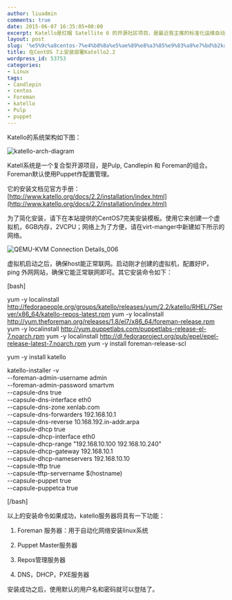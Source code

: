 ```yaml
---
author: liuadmin
comments: true
date: 2015-06-07 16:35:05+00:00
excerpt: Katello是红帽 Satellite 6 的开源社区项目，是最近我主推的标准化运维自动化运维的底层技术平台。希望使用本文，你可以快速的进入Katello的功能评估的过程中。
layout: post
slug: '%e5%9c%a8centos-7%e4%b8%8a%e5%ae%89%e8%a3%85%e9%83%a8%e7%bd%b2katello2-2'
title: 在CentOS 7上安装部署Katello2.2
wordpress_id: 53753
categories:
- Linux
tags:
- Candlepin
- centos
- Foreman
- katello
- Pulp
- puppet
---
```


Katello的系统架构如下图：

![katello-arch-diagram](http://cdn1.martinliu.cn/wp-content/uploads/2015/06/katello-arch-diagram.png)

Katell系统是一个复合型开源项目，是Pulp, Candlepin 和 Foreman的组合。Foreman默认使用Puppet作配置管理。

它的安装文档见官方手册：[http://www.katello.org/docs/2.2/installation/index.html](http://www.katello.org/docs/2.2/installation/index.html)

为了简化安装，请下在本站提供的CentOS7完美安装模板。使用它来创建一个虚拟机，6GB内存，2VCPU；网络上为了方便，请在virt-manger中新建如下所示的网络。

![QEMU-KVM Connection Details_006](http://cdn1.martinliu.cn/wp-content/uploads/2015/06/QEMU-KVM-Connection-Details_006.png)

虚拟机启动之后，确保host能正常联网。启动刚才创建的虚拟机，配置好IP，ping 外网网站，确保它能正常联网即可。其它安装命令如下：

[bash]

yum -y localinstall http://fedorapeople.org/groups/katello/releases/yum/2.2/katello/RHEL/7Server/x86_64/katello-repos-latest.rpm
yum -y localinstall http://yum.theforeman.org/releases/1.8/el7/x86_64/foreman-release.rpm
yum -y localinstall http://yum.puppetlabs.com/puppetlabs-release-el-7.noarch.rpm
yum -y localinstall http://dl.fedoraproject.org/pub/epel/epel-release-latest-7.noarch.rpm
yum -y install foreman-release-scl

yum -y install katello

katello-installer -v \
--foreman-admin-username admin \
--foreman-admin-password smartvm \
--capsule-dns true \
--capsule-dns-interface eth0 \
--capsule-dns-zone xenlab.com \
--capsule-dns-forwarders 192.168.10.1 \
--capsule-dns-reverse 10.168.192.in-addr.arpa \
--capsule-dhcp true \
--capsule-dhcp-interface eth0 \
--capsule-dhcp-range "192.168.10.100 192.168.10.240" \
--capsule-dhcp-gateway 192.168.10.1 \
--capsule-dhcp-nameservers 192.168.10.10 \
--capsule-tftp true \
--capsule-tftp-servername $(hostname) \
--capsule-puppet true \
--capsule-puppetca true



[/bash]

以上的安装命令如果成功，katello服务器将具有一下功能：



	
  1. Foreman 服务器：用于自动化网络安装linux系统

	
  2. Puppet Master服务器

	
  3. Repos管理服务器

	
  4. DNS，DHCP，PXE服务器




安装成功之后，使用默认的用户名和密码就可以登陆了。
